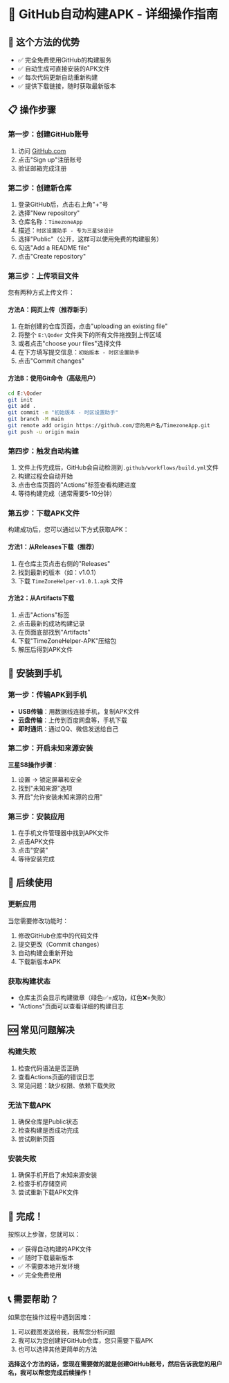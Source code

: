 # 🚀 GitHub自动构建APK - 详细操作指南

## 🎯 这个方法的优势
- ✅ 完全免费使用GitHub的构建服务
- ✅ 自动生成可直接安装的APK文件
- ✅ 每次代码更新自动重新构建
- ✅ 提供下载链接，随时获取最新版本

## 📋 操作步骤

### 第一步：创建GitHub账号
1. 访问 [GitHub.com](https://github.com)
2. 点击"Sign up"注册账号
3. 验证邮箱完成注册

### 第二步：创建新仓库
1. 登录GitHub后，点击右上角"+"号
2. 选择"New repository"
3. 仓库名称：`TimezoneApp`
4. 描述：`时区设置助手 - 专为三星S8设计`
5. 选择"Public"（公开，这样可以使用免费的构建服务）
6. 勾选"Add a README file"
7. 点击"Create repository"

### 第三步：上传项目文件
您有两种方式上传文件：

#### 方法A：网页上传（推荐新手）
1. 在新创建的仓库页面，点击"uploading an existing file"
2. 将整个 `E:\Qoder` 文件夹下的所有文件拖拽到上传区域
3. 或者点击"choose your files"选择文件
4. 在下方填写提交信息：`初始版本 - 时区设置助手`
5. 点击"Commit changes"

#### 方法B：使用Git命令（高级用户）
```bash
cd E:\Qoder
git init
git add .
git commit -m "初始版本 - 时区设置助手"
git branch -M main
git remote add origin https://github.com/您的用户名/TimezoneApp.git
git push -u origin main
```

### 第四步：触发自动构建
1. 文件上传完成后，GitHub会自动检测到`.github/workflows/build.yml`文件
2. 构建过程会自动开始
3. 点击仓库页面的"Actions"标签查看构建进度
4. 等待构建完成（通常需要5-10分钟）

### 第五步：下载APK文件
构建成功后，您可以通过以下方式获取APK：

#### 方法1：从Releases下载（推荐）
1. 在仓库主页点击右侧的"Releases"
2. 找到最新的版本（如：v1.0.1）
3. 下载 `TimeZoneHelper-v1.0.1.apk` 文件

#### 方法2：从Artifacts下载
1. 点击"Actions"标签
2. 点击最新的成功构建记录
3. 在页面底部找到"Artifacts"
4. 下载"TimeZoneHelper-APK"压缩包
5. 解压后得到APK文件

## 📱 安装到手机

### 第一步：传输APK到手机
- **USB传输**：用数据线连接手机，复制APK文件
- **云盘传输**：上传到百度网盘等，手机下载
- **即时通讯**：通过QQ、微信发送给自己

### 第二步：开启未知来源安装
**三星S8操作步骤**：
1. 设置 → 锁定屏幕和安全
2. 找到"未知来源"选项
3. 开启"允许安装未知来源的应用"

### 第三步：安装应用
1. 在手机文件管理器中找到APK文件
2. 点击APK文件
3. 点击"安装"
4. 等待安装完成

## 🔧 后续使用

### 更新应用
当您需要修改功能时：
1. 修改GitHub仓库中的代码文件
2. 提交更改（Commit changes）
3. 自动构建会重新开始
4. 下载新版本APK

### 获取构建状态
- 仓库主页会显示构建徽章（绿色✅=成功，红色❌=失败）
- "Actions"页面可以查看详细的构建日志

## 🆘 常见问题解决

### 构建失败
1. 检查代码语法是否正确
2. 查看Actions页面的错误日志
3. 常见问题：缺少权限、依赖下载失败

### 无法下载APK
1. 确保仓库是Public状态
2. 检查构建是否成功完成
3. 尝试刷新页面

### 安装失败
1. 确保手机开启了未知来源安装
2. 检查手机存储空间
3. 尝试重新下载APK文件

## 🎉 完成！

按照以上步骤，您就可以：
- ✅ 获得自动构建的APK文件
- ✅ 随时下载最新版本
- ✅ 不需要本地开发环境
- ✅ 完全免费使用

## 📞 需要帮助？

如果您在操作过程中遇到困难：
1. 可以截图发送给我，我帮您分析问题
2. 我可以为您创建好GitHub仓库，您只需要下载APK
3. 也可以选择其他更简单的方法

**选择这个方法的话，您现在需要做的就是创建GitHub账号，然后告诉我您的用户名，我可以帮您完成后续操作！**